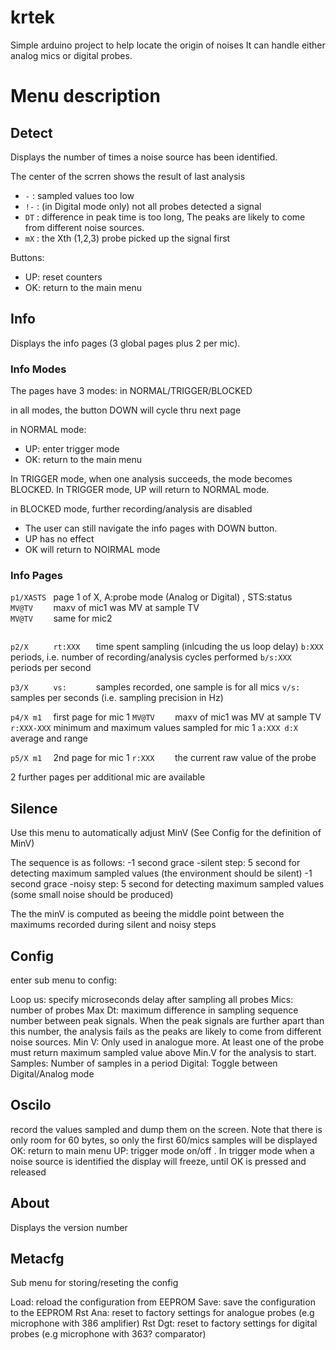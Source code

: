 # krtek
Simple arduino project to help locate the origin of noises
It can handle either analog mics or digital probes.

# Menu description

## Detect

Displays the number of times a noise source has been identified.

The center of the scrren shows the result of last analysis
* ```-``` : sampled values too low
* ```!-``` : (in Digital mode only) not all probes detected a signal
* ```DT``` : difference in peak time is too long,  The peaks are likely to come from different noise sources.
* ```mX``` : the Xth (1,2,3) probe picked up the signal first

Buttons:
* UP: reset counters
* OK: return to the main menu

  
## Info


Displays the info pages (3 global pages plus 2 per mic).


### Info Modes
The pages have 3 modes: in NORMAL/TRIGGER/BLOCKED

in all modes, the button DOWN will cycle thru next page

in NORMAL mode:
* UP: enter trigger mode
* OK: return to the main menu


In TRIGGER mode, when one analysis succeeds, the mode becomes BLOCKED.
In TRIGGER mode, UP will return to NORMAL mode.


in BLOCKED mode, further recording/analysis are disabled
* The user can still navigate the info  pages with DOWN button.
* UP has no effect
* OK will return to NOIRMAL mode




### Info Pages


```p1/XASTS ```  page 1 of X, A:probe mode (Analog or Digital) , STS:status <br/>
```MV@TV    ```  maxv of mic1 was MV at sample TV<br/>
```MV@TV    ```  same for mic2<br/>
```         ```

```p2/X     ```
```rt:XXX   ``` time spent sampling (inlcuding the us loop delay)
```b:XXX    ``` periods, i.e. number of recording/analysis cycles performed
```b/s:XXX  ``` periods per second

```p3/X     ```
```vs:      ``` samples recorded, one sample is for all mics
```v/s:     ``` samples per seconds (i.e. sampling precision in Hz)
```         ```

```p4/X m1  ``` first page for mic 1
```MV@TV    ``` maxv of mic1 was MV at sample TV
```r:XXX-XXX``` minimum and maximum values sampled for mic 1
```a:XXX d:X``` average and range

```p5/X m1  ``` 2nd page for mic 1
```r:XXX    ``` the current raw value of the probe
```         ``` 
```         ```

2 further pages per additional mic are available


## Silence


Use this menu to automatically adjust MinV (See Config for the definition of MinV)

The sequence is as follows:
-1 second grace
-silent step: 5 second for detecting maximum sampled values (the environment should be silent)
-1 second grace
-noisy step: 5 second for detecting maximum sampled values (some small noise should be produced)

The the minV is computed as beeing the middle point between the maximums recorded during silent and noisy steps


  
## Config
enter  sub menu to config:

Loop us: specify microseconds delay after sampling all probes
Mics: number of probes
Max Dt: maximum difference in sampling sequence number between peak signals. When the peak signals are further apart than this number, the analysis fails as the peaks are likely to come from different noise sources.
Min V: Only used in analogue more. At least one of the probe must return maximum sampled value above Min.V  for the analysis to start.
Samples: Number of samples in a period
Digital: Toggle between Digital/Analog mode

  
## Oscilo

  record the values sampled and dump them on the screen. Note that there is only room for 60 bytes, so only the first 60/mics samples will be displayed
  OK: return to main menu
  UP: trigger mode on/off . In trigger mode when a noise source is identified the display will freeze, until OK is pressed and released
  
## About
Displays the version number  


  



## Metacfg

Sub menu for storing/reseting the config

Load: reload the configuration from EEPROM
Save: save the configuration to the EEPROM
Rst Ana: reset to factory settings for analogue probes (e.g microphone with 386 amplifier)
Rst Dgt: reset to factory settings for digital probes (e.g microphone with 363? comparator)
